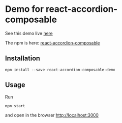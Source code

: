 # Demo for react-accordion-composable

See this demo live [here](https://heroqu.github.io/react-accordion-composable-demo/) 

The npm is here: [react-accordion-composable](https://www.npmjs.com/package/react-accordion-composable)

## Installation

`npm install --save react-accordion-composable-demo`

## Usage

Run

`npm start`

and open in the browser [http://localhost:3000](http://localhost:3000)

